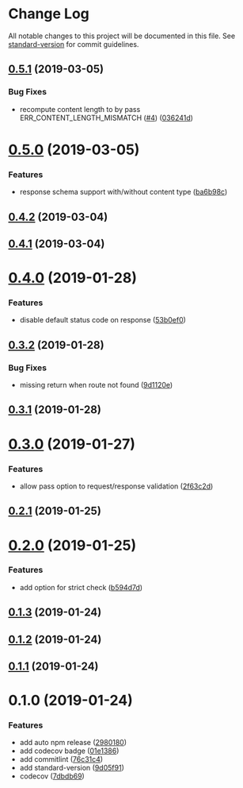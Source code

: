 # Change Log

All notable changes to this project will be documented in this file. See [standard-version](https://github.com/conventional-changelog/standard-version) for commit guidelines.

<a name="0.5.1"></a>
## [0.5.1](https://github.com/davidNHK/node-swagger-middleware/compare/v0.5.0...v0.5.1) (2019-03-05)


### Bug Fixes

* recompute content length to by pass ERR_CONTENT_LENGTH_MISMATCH ([#4](https://github.com/davidNHK/node-swagger-middleware/issues/4)) ([036241d](https://github.com/davidNHK/node-swagger-middleware/commit/036241d))



<a name="0.5.0"></a>
# [0.5.0](https://github.com/davidNHK/node-swagger-middleware/compare/v0.4.2...v0.5.0) (2019-03-05)


### Features

* response schema support with/without content type ([ba6b98c](https://github.com/davidNHK/node-swagger-middleware/commit/ba6b98c))



<a name="0.4.2"></a>
## [0.4.2](https://github.com/davidNHK/node-swagger-middleware/compare/v0.4.1...v0.4.2) (2019-03-04)



<a name="0.4.1"></a>
## [0.4.1](https://github.com/davidNHK/node-swagger-middleware/compare/v0.4.0...v0.4.1) (2019-03-04)



<a name="0.4.0"></a>
# [0.4.0](https://github.com/davidNHK/node-swagger-middleware/compare/v0.3.2...v0.4.0) (2019-01-28)


### Features

* disable default status code on response ([53b0ef0](https://github.com/davidNHK/node-swagger-middleware/commit/53b0ef0))



<a name="0.3.2"></a>
## [0.3.2](https://github.com/davidNHK/node-swagger-middleware/compare/v0.3.1...v0.3.2) (2019-01-28)


### Bug Fixes

* missing return when route not found ([9d1120e](https://github.com/davidNHK/node-swagger-middleware/commit/9d1120e))



<a name="0.3.1"></a>
## [0.3.1](https://github.com/davidNHK/node-swagger-middleware/compare/v0.3.0...v0.3.1) (2019-01-28)



<a name="0.3.0"></a>
# [0.3.0](https://github.com/davidNHK/node-swagger-middleware/compare/v0.2.1...v0.3.0) (2019-01-27)


### Features

* allow pass option to request/response validation ([2f63c2d](https://github.com/davidNHK/node-swagger-middleware/commit/2f63c2d))



<a name="0.2.1"></a>
## [0.2.1](https://github.com/davidNHK/node-swagger-middleware/compare/v0.2.0...v0.2.1) (2019-01-25)



<a name="0.2.0"></a>
# [0.2.0](https://github.com/davidNHK/node-swagger-middleware/compare/v0.1.3...v0.2.0) (2019-01-25)


### Features

* add option for strict check ([b594d7d](https://github.com/davidNHK/node-swagger-middleware/commit/b594d7d))



<a name="0.1.3"></a>
## [0.1.3](https://github.com/davidNHK/node-swagger-middleware/compare/v0.1.2...v0.1.3) (2019-01-24)



<a name="0.1.2"></a>
## [0.1.2](https://github.com/davidNHK/node-swagger-middleware/compare/v0.1.1...v0.1.2) (2019-01-24)



<a name="0.1.1"></a>
## [0.1.1](https://github.com/davidNHK/node-swagger-middleware/compare/v0.1.0...v0.1.1) (2019-01-24)



<a name="0.1.0"></a>
# 0.1.0 (2019-01-24)


### Features

* add auto npm release ([2980180](https://github.com/davidNHK/node-swagger-middleware/commit/2980180))
* add codecov badge ([01e1386](https://github.com/davidNHK/node-swagger-middleware/commit/01e1386))
* add commitlint ([76c31c4](https://github.com/davidNHK/node-swagger-middleware/commit/76c31c4))
* add standard-version ([9d05f91](https://github.com/davidNHK/node-swagger-middleware/commit/9d05f91))
* codecov ([7dbdb69](https://github.com/davidNHK/node-swagger-middleware/commit/7dbdb69))
